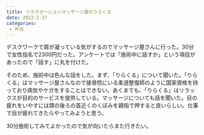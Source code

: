```yaml
---
title: リラクゼーションマッサージ屋のりらくる
date: 2022-2-27
categories:
 - 外出
---
```


デスクワークで肩が凝っている気がするのでマッサージ屋さんに行った。30分で女性指名で2300円だった。アンケートでは「施術中に話すか」という項目があったので「話す」に丸を付けた。

そのため、施術中は色んな話をした。まず、「りらくる」について聞いた。「りらくる」はマッサージ屋さんなので接骨院にいる柔道整復師のように国家資格を持っており病気やケガをすることはできない。あくまでも、「りらくる」はリラックスが目的のサービスを提供している。マッサージについても話を聞いた。目の疲れをいやすには頭の後ろの首近くのくぼみを親指で押すると良いらしい。仕事で目が疲れてきたらやってみようと思う。

30分施術してみてよかったので気が向いたらまた行きたい。
